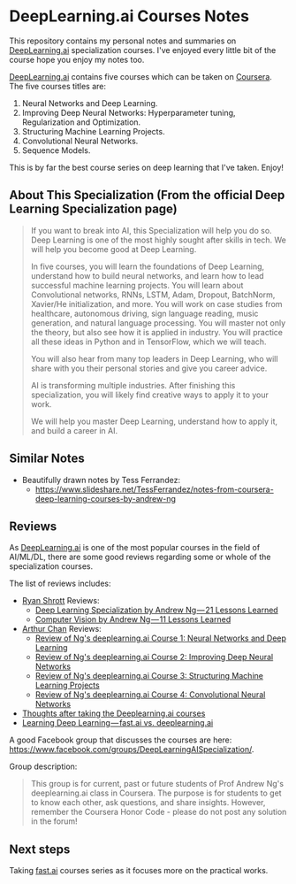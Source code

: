 # DeepLearning.ai Courses Notes

This repository contains my personal notes and summaries on [DeepLearning.ai](https://deeplearning.ai) specialization courses. I've enjoyed every little bit of the course hope you enjoy my notes too.

[DeepLearning.ai](https://deeplearning.ai)  contains five courses which can be taken on [Coursera](https://www.coursera.org/specializations/deep-learning). The five courses titles are:

1. Neural Networks and Deep Learning.
2. Improving Deep Neural Networks: Hyperparameter tuning, Regularization and Optimization.
3. Structuring Machine Learning Projects.
4. Convolutional Neural Networks.
5. Sequence Models.

This is by far the best course series on deep learning that I've taken. Enjoy!



## About This Specialization (From the official Deep Learning Specialization page)

> If you want to break into AI, this Specialization will help you do so. Deep Learning is one of the most highly sought after skills in tech. We will help you become good at Deep Learning.
>
> In five courses, you will learn the foundations of Deep Learning, understand how to build neural networks, and learn how to lead successful machine learning projects. You will learn about Convolutional networks, RNNs, LSTM, Adam, Dropout, BatchNorm, Xavier/He initialization, and more. You will work on case studies from healthcare, autonomous driving, sign language reading, music generation, and natural language processing. You will master not only the theory, but also see how it is applied in industry. You will practice all these ideas in Python and in TensorFlow, which we will teach.
>
> You will also hear from many top leaders in Deep Learning, who will share with you their personal stories and give you career advice.
>
> AI is transforming multiple industries. After finishing this specialization, you will likely find creative ways to apply it to your work.
>
> We will help you master Deep Learning, understand how to apply it, and build a career in AI.





## Similar Notes

- Beautifully drawn notes by Tess Ferrandez:
  - https://www.slideshare.net/TessFerrandez/notes-from-coursera-deep-learning-courses-by-andrew-ng

## Reviews

As [DeepLearning.ai](https://deeplearning.ai) is one of the most popular courses in the field of AI/ML/DL, there are some good reviews regarding some or whole of the specialization courses.

The list of reviews includes:

- [Ryan Shrott](https://towardsdatascience.com/@ryanshrott?source=post_header_lockup) Reviews:
  - [Deep Learning Specialization by Andrew Ng — 21 Lessons Learned](https://towardsdatascience.com/deep-learning-specialization-by-andrew-ng-21-lessons-learned-15ffaaef627c)
  - [Computer Vision by Andrew Ng — 11 Lessons Learned](https://towardsdatascience.com/computer-vision-by-andrew-ng-11-lessons-learned-7d05c18a6999)
- [Arthur Chan](https://www.linkedin.com/in/arthchan2003/) Reviews:
  - [Review of Ng's deeplearning.ai Course 1: Neural Networks and Deep Learning](https://www.linkedin.com/pulse/review-ngs-deeplearningai-course-1-neural-networks-deep-arthur-chan/?lipi=urn%3Ali%3Apage%3Ad_flagship3_profile_view_base_post_details%3BVLk6TK8sThiFt5gZF%2B25Ug%3D%3D)
  - [Review of Ng's deeplearning.ai Course 2: Improving Deep Neural Networks](https://www.linkedin.com/pulse/review-ngs-deeplearningai-course-2-improving-deep-neural-arthur-chan/?lipi=urn%3Ali%3Apage%3Ad_flagship3_profile_view_base_post_details%3BVLk6TK8sThiFt5gZF%2B25Ug%3D%3D)
  - [Review of Ng's deeplearning.ai Course 3: Structuring Machine Learning Projects](https://www.linkedin.com/pulse/review-ngs-deeplearningai-course-3-structuring-machine-arthur-chan/?lipi=urn%3Ali%3Apage%3Ad_flagship3_profile_view_base_post_details%3BVLk6TK8sThiFt5gZF%2B25Ug%3D%3D)
  - [Review of Ng's deeplearning.ai Course 4: Convolutional Neural Networks](https://www.linkedin.com/pulse/review-ngs-deeplearningai-course-4-convolutional-neural-arthur-chan/?lipi=urn%3Ali%3Apage%3Ad_flagship3_profile_view_base_post_details%3BVLk6TK8sThiFt5gZF%2B25Ug%3D%3D)
- [Thoughts after taking the Deeplearning.ai courses](https://towardsdatascience.com/thoughts-after-taking-the-deeplearning-ai-courses-8568f132153)
- [Learning Deep Learning — fast.ai vs. deeplearning.ai](https://medium.com/@markryan_69718/learning-deep-learning-fast-ai-vs-deeplearning-ai-34f9c42cf701)



A good Facebook group that discusses the courses are here: https://www.facebook.com/groups/DeepLearningAISpecialization/.

Group description:

> This group is for current, past or future students of Prof Andrew Ng's deeplearning.ai class in Coursera. The purpose is for students to get to know each other, ask questions, and share insights. However, remember the Coursera Honor Code - please do not post any solution in the forum! 



## Next steps

Taking [fast.ai](http://www.fast.ai/) courses series as it focuses more on the practical works.



<br/>

<br/>

<br/>

<br/>

